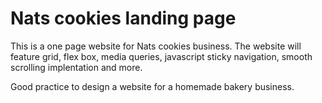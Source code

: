 # Nats cookies landing page

This is a one page website for Nats cookies business. The website will feature grid, flex box, media queries, javascript sticky navigation, smooth scrolling implentation and more. 

Good practice to design a website for a homemade bakery business.
